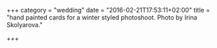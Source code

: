 +++
category = "wedding"
date = "2016-02-21T17:53:11+02:00"
title = "hand painted cards for a winter styled photoshoot. Photo by Irina Skolyarova."

+++
